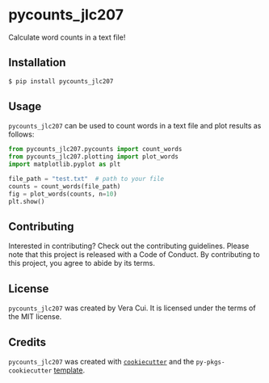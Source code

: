 # pycounts_jlc207

Calculate word counts in a text file!

## Installation

```bash
$ pip install pycounts_jlc207
```

## Usage
`pycounts_jlc207` can be used to count words in a text file and plot results
as follows:

```python
from pycounts_jlc207.pycounts import count_words
from pycounts_jlc207.plotting import plot_words
import matplotlib.pyplot as plt

file_path = "test.txt"  # path to your file
counts = count_words(file_path)
fig = plot_words(counts, n=10)
plt.show()
```

## Contributing

Interested in contributing? Check out the contributing guidelines. Please note that this project is released with a Code of Conduct. By contributing to this project, you agree to abide by its terms.

## License

`pycounts_jlc207` was created by Vera Cui. It is licensed under the terms of the MIT license.

## Credits

`pycounts_jlc207` was created with [`cookiecutter`](https://cookiecutter.readthedocs.io/en/latest/) and the `py-pkgs-cookiecutter` [template](https://github.com/py-pkgs/py-pkgs-cookiecutter).
